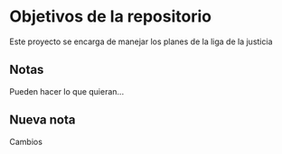 # Objetivos de la repositorio

Este proyecto se encarga de manejar los planes de la liga de la justicia


## Notas
Pueden hacer lo que quieran...

## Nueva nota
Cambios
